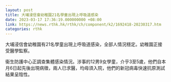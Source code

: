 ```yaml
---
layout: post
title: 大埔浸信會幼稚園21名學童出現上呼吸道感染
date: 2023-03-17 17:36:19.000000000 +08:00
link: https://news.rthk.hk/rthk/ch/component/k2/1692418-20230317.htm
categories: rthk
---
```


大埔浸信會幼稚園有21名學童出現上呼吸道感染，全部人情況穩定。幼稚園正接受醫學監察。

衞生防護中心正調查集體感染情況。涉事的12男9女學童，介乎3至5歲，他們自本月6日起先後出現病徵，兩人已求醫，均毋須入院，他們的新冠病毒快速抗原測試結果呈陰性。
